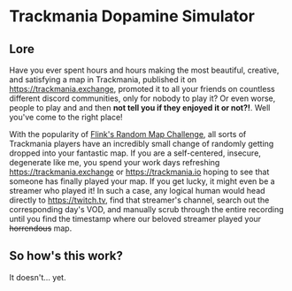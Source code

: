 # Trackmania Dopamine Simulator

## Lore

Have you ever spent hours and hours making the most beautiful, creative, and satisfying a map in Trackmania, published it on https://trackmania.exchange, promoted it to all your friends on countless different discord communities, only for nobody to play it? Or even worse, people to play and and then **not tell you if they enjoyed it or not?!**. Well you've come to the right place! 

With the popularity of [Flink's Random Map Challenge](https://flinkblog.de/RMC/), all sorts of Trackmania players have an incredibly small change of randomly getting dropped into your fantastic map. If you are a self-centered, insecure, degenerate like me, you spend your work days refreshing https://trackmania.exchange or https://trackmania.io hoping to see that someone has finally played your map. If you get lucky, it might even be a streamer who played it! In such a case, any logical human would head directly to https://twitch.tv, find that streamer's channel, search out the corresponding day's VOD, and manually scrub through the entire recording until you find the timestamp where our beloved streamer played your ~~horrendous~~ map.

## So how's this work?

It doesn't... yet.